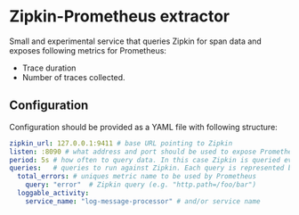 # Zipkin-Prometheus extractor
Small and experimental service that queries Zipkin for span data and exposes following metrics for Prometheus:
- Trace duration
- Number of traces collected.

## Configuration
Configuration should be provided as a YAML file with following structure:
```yaml
zipkin_url: 127.0.0.1:9411 # base URL pointing to Zipkin
listen: :8090 # what address and port should be used to expose Prometheus metrics
period: 5s # how often to query data. In this case Zipkin is queried every 5 seconds
queries:   # queries to run against Zipkin. Each query is represented by:
  total_errors: # uniques metric name to be used by Prometheus
    query: "error"  # Zipkin query (e.g. "http.path=/foo/bar")
  loggable_activity:
    service_name: "log-message-processor" # and/or service name
```